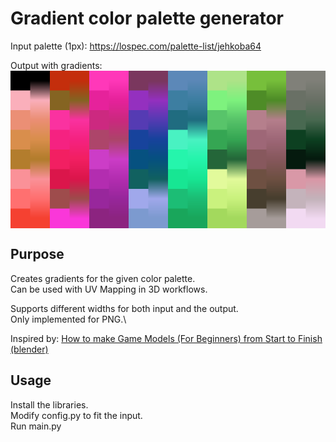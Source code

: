 # Gradient color palette generator
Input palette (1px): https://lospec.com/palette-list/jehkoba64

Output with gradients:\
<img align="center" src=example.png width=768px>

## Purpose

Creates gradients for the given color palette.\
Can be used with UV Mapping in 3D workflows.

Supports different widths for both input and the output.\
Only implemented for PNG.\

Inspired by: [How to make Game Models (For Beginners) from Start to Finish (blender)](https://www.youtube.com/watch?v=2Kzo68liq78)

## Usage

Install the libraries.\
Modify config.py to fit the input.\
Run main.py
